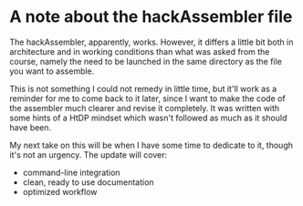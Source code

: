 # A note about the hackAssembler file
The hackAssembler, apparently, works. However, it differs a little bit both in architecture and in working conditions than what was asked from the course, namely the need to be launched in the same directory as the file you want to assemble.

This is not something I could not remedy in little time, but it'll work as a reminder for me to come back to it later, since I want to make the code of the assembler much clearer and revise it completely. It was written with some hints of a HtDP mindset which wasn't followed as much as it should have been.

My next take on this will be when I have some time to dedicate to it, though it's not an urgency. The update will cover:

- command-line integration
- clean, ready to use documentation
- optimized workflow